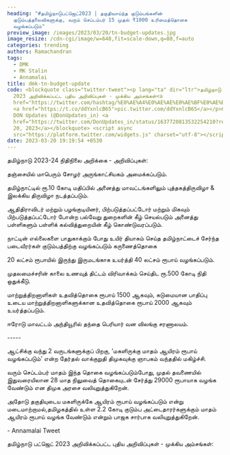 ```yaml
---
heading: "#தமிழ்நாடுபட்ஜெட்2023 | தகுதிவாய்ந்த குடும்பங்களின்
  குடும்பத்தலைவிகளுக்கு, வரும் செப்டம்பர் 15 முதல் ₹1000 உரிமைத்தொகை
  வழங்கப்படும்"
preview_image: /images/2023/03/20/tn-budget-updates.jpg
image_resize: /cdn-cgi/image/w=640,fit=scale-down,q=80,f=auto
categories: trending
authors: Ramachandran
tags:
  - DMK
  - MK Stalin
  - Annamalai
title: dmk-tn-budget-update
code: <blockquote class="twitter-tweet"><p lang="ta" dir="ltr">தமிழ்நாடு பட்ஜெட்
  2023 அறிவிக்கப்பட்ட புதிய அறிவிப்புகள் - முக்கிய அம்சங்கள்<a
  href="https://twitter.com/hashtag/%E0%AE%A4%E0%AE%AE%E0%AE%BF%E0%AE%B4%E0%AF%8D%E0%AE%A8%E0%AE%BE%E0%AE%9F%E0%AF%81%E0%AE%AA%E0%AE%9F%E0%AF%8D%E0%AE%9C%E0%AF%86%E0%AE%9F%E0%AF%8D2023?src=hash&amp;ref_src=twsrc%5Etfw">#தமிழ்நாடுபட்ஜெட்2023</a>
  <a href="https://t.co/ddYxnlcB65">pic.twitter.com/ddYxnlcB65</a></p>&mdash;
  DON Updates (@DonUpdates_in) <a
  href="https://twitter.com/DonUpdates_in/status/1637720813532254210?ref_src=twsrc%5Etfw">March
  20, 2023</a></blockquote> <script async
  src="https://platform.twitter.com/widgets.js" charset="utf-8"></script>
date: 2023-03-20 19:19:54 +0530
---
```

தமிழ்நாடு 2023-24 நிதிநிலை அறிக்கை -  அறிவிப்புகள்:

தஞ்சையில் மாபெரும் சோழர் அருங்காட்சியகம் அமைக்கப்படும்.

தமிழ்நாட்டில் ரூ.10 கோடி மதிப்பில் அனைத்து மாவட்டங்களிலும் புத்தகத்திருவிழா & இலக்கிய திருவிழா நடத்தப்படும்.

ஆதிதிராவிடர் மற்றும் பழங்குடியினர்,  பிற்படுத்தப்பட்டோர் மற்றும் மிகவும் பிற்படுத்தப்பட்டோர் போன்ற பல்வேறு துறைகளின் கீழ் செயல்படும் அனைத்து பள்ளிகளும் பள்ளிக் கல்வித்துறையின் கீழ் கொண்டுவரப்படும்.

நாட்டின் எல்லைகளை பாதுகாக்கும் போது உயிர் தியாகம் செய்த தமிழ்நாட்டைச் சேர்ந்த படைவீரர்கள் குடும்பத்திற்கு வழங்கப்படும் கருணைத்தொகை 

20 லட்சம் ரூபாயில் இருந்து இருமடங்காக உயர்த்தி 40 லட்சம் ரூபாய் வழங்கப்படும்.

முதலமைச்சரின் காலை உணவுத் திட்டம் விரிவாக்கம் செய்திட ரூ.500 கோடி நிதி ஒதுக்கீடு.

மாற்றுத்திறனாளிகள் உதவித்தொகை ரூபாய் 1500 ஆகவும், கடுமையான பாதிப்பு உடைய மாற்றுத்திறனாளிகளுக்கான உதவித்தொகை ரூபாய் 2000 ஆகவும் உயர்த்தப்படும்.

ஈரோடு மாவட்டம் அந்தியூரில் தந்தை பெரியார் வன விலங்கு சரணாலயம்.

\-﻿----

ஆட்சிக்கு வந்து 2 வருடங்களுக்குப் பிறகு, ‘மகளிருக்கு மாதம் ஆயிரம் ரூபாய் வழங்கப்படும்’ என்ற தேர்தல் வாக்குறுதி திமுகவுக்கு ஞாபகம் வந்ததில் மகிழ்ச்சி. 

வரும் செப்டம்பர் மாதம் இந்த தொகை வழங்கப்படும்போது, முதல் தவணையில் இதுவரையிலான 28 மாத நிலுவைத் தொகையுடன் சேர்த்து 29000 ரூபாயாக வழங்க வேண்டும் என திமுக அரசை வலியுறுத்துகிறேன்.

அதோடு தகுதியுடைய மகளிருக்கே ஆயிரம் ரூபாய் வழங்கப்படும் என்று மடைமாற்றாமல்,தமிழகத்தில் உள்ள 2.2 கோடி குடும்ப அட்டைதாரர்களுக்கும் மாதம் ஆயிரம் ரூபாய் வழங்க வேண்டும் என்றும் பாஜக சார்பாக வலியுறுத்துகிறேன்.

\-﻿ Annamalai Tweet 

தமிழ்நாடு பட்ஜெட் 2023 அறிவிக்கப்பட்ட புதிய அறிவிப்புகள் - முக்கிய அம்சங்கள்: